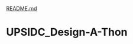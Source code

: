 [README.md](https://github.com/jeeteshgavande30/UPSIDC_Design-A-Thon/files/7122771/README.md)
# UPSIDC_Design-A-Thon
